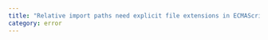 ```yaml
---
title: "Relative import paths need explicit file extensions in ECMAScript imports when '--moduleResolution' is 'node16' or 'nodenext'. Consider adding an extension to the import path."
category: error
---
```

